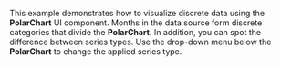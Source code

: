 This example demonstrates how to&nbsp;visualize discrete data using the **PolarChart** UI component. Months in&nbsp;the data source form discrete categories that divide the **PolarChart**. In&nbsp;addition, you can spot the difference between series types. Use the drop-down menu below the **PolarChart** to&nbsp;change the applied series type.